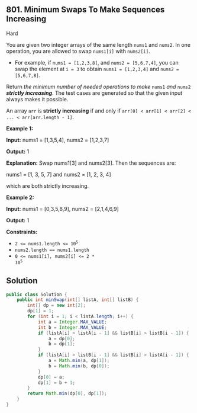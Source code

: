 ## 801\. Minimum Swaps To Make Sequences Increasing

Hard

You are given two integer arrays of the same length `nums1` and `nums2`. In one operation, you are allowed to swap `nums1[i]` with `nums2[i]`.

*   For example, if `nums1 = [1,2,3,8]`, and `nums2 = [5,6,7,4]`, you can swap the element at `i = 3` to obtain `nums1 = [1,2,3,4]` and `nums2 = [5,6,7,8]`.

Return _the minimum number of needed operations to make_ `nums1` _and_ `nums2` _**strictly increasing**_. The test cases are generated so that the given input always makes it possible.

An array `arr` is **strictly increasing** if and only if `arr[0] < arr[1] < arr[2] < ... < arr[arr.length - 1]`.

**Example 1:**

**Input:** nums1 = [1,3,5,4], nums2 = [1,2,3,7]

**Output:** 1

**Explanation:** Swap nums1[3] and nums2[3]. Then the sequences are: 

nums1 = [1, 3, 5, 7] and nums2 = [1, 2, 3, 4] 

which are both strictly increasing.

**Example 2:**

**Input:** nums1 = [0,3,5,8,9], nums2 = [2,1,4,6,9]

**Output:** 1

**Constraints:**

*   <code>2 <= nums1.length <= 10<sup>5</sup></code>
*   `nums2.length == nums1.length`
*   <code>0 <= nums1[i], nums2[i] <= 2 * 10<sup>5</sup></code>

## Solution

```java
public class Solution {
    public int minSwap(int[] listA, int[] listB) {
        int[] dp = new int[2];
        dp[1] = 1;
        for (int i = 1; i < listA.length; i++) {
            int a = Integer.MAX_VALUE;
            int b = Integer.MAX_VALUE;
            if (listA[i] > listA[i - 1] && listB[i] > listB[i - 1]) {
                a = dp[0];
                b = dp[1];
            }
            if (listA[i] > listB[i - 1] && listB[i] > listA[i - 1]) {
                a = Math.min(a, dp[1]);
                b = Math.min(b, dp[0]);
            }
            dp[0] = a;
            dp[1] = b + 1;
        }
        return Math.min(dp[0], dp[1]);
    }
}
```